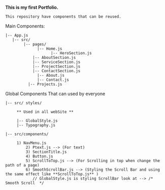 **This is my first Portfolio.**
	
	This repository have components that can be reused.

Main Components:

	|-- App.js
	   |-- src/
	        |-- pages/
	              |-- Home.js
	                    |-- HeroSection.js	
			    |-- AboutSection.js
			    |-- ServiceSection.js
			    |-- ProjectSection.js
			    |-- ContactSection.js
	              |-- About.js
	              |-- Contact.js
		      |-- Projects.js

Global Components That can used by everyone
	
	|-- src/ styles/
	 
		 ** Used in all webSite **
		 
		 |-- GlobalStyle.js
		 |-- Typography.js
		 
	|-- src/components/
	         
		 1) NavMenu.js
	         2) Ptext.js --> (For text)
	         3) SectionTitle.js 
	         4) Button.js
	         5) ScrollToTop.js --> (For Scrolling in top when change the path of a page)
	         6) SmoothScrollBar.js --> (Styling the Scroll Bar and using the same effect like **ScrollToTop.js** )
		        // GlobalStyle.js is styling ScrollBar look at --> /* Smooth Scroll  */ 


